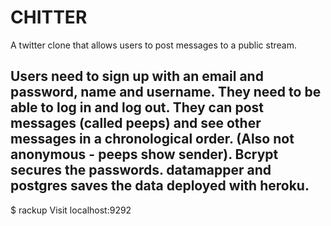 CHITTER
=======
A twitter clone that allows users to post messages to a public stream.

Users need to sign up with an email and password, name and username.
They need to be able to log in and log out.
They can post messages (called peeps) and see other messages in a chronological order. (Also not anonymous - peeps show sender).
Bcrypt secures the passwords.
datamapper and postgres saves the data
deployed with heroku.
---------------------------------------
$ rackup  Visit localhost:9292